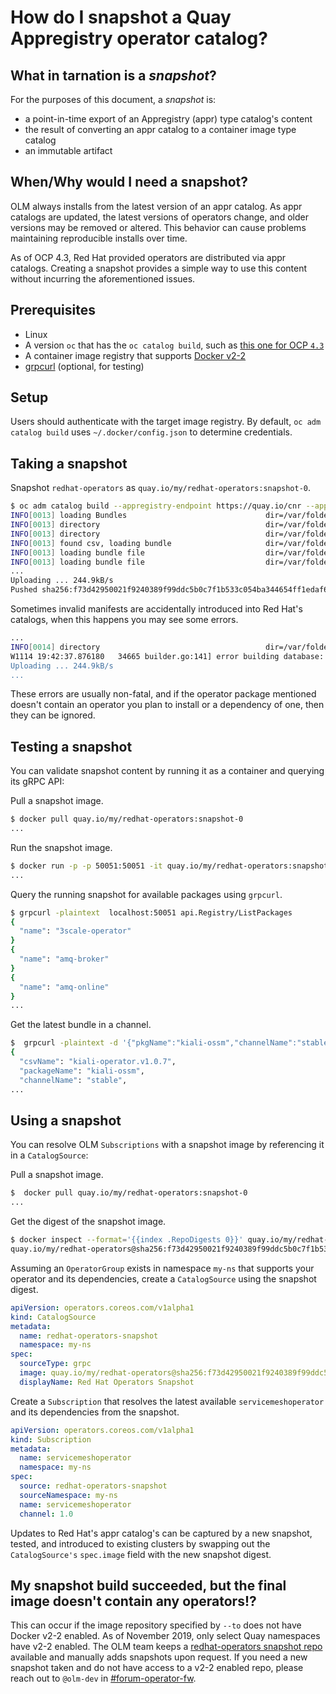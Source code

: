 # How do I snapshot a Quay Appregistry operator catalog?

## What in tarnation is a _snapshot_?

For the purposes of this document, a _snapshot_ is:

- a point-in-time export of an Appregistry (appr) type catalog's content
- the result of converting an appr catalog to a container image type catalog
- an immutable artifact

## When/Why would I need a snapshot?

OLM always installs from the latest version of an appr catalog. As appr catalogs are updated, the latest versions of operators change, and older versions may be removed or altered. This behavior can cause problems maintaining reproducible installs over time.

As of OCP 4.3, Red Hat provided operators are distributed via appr catalogs. Creating a snapshot provides a simple way to use this content without incurring the aforementioned issues.

## Prerequisites

- Linux
- A version `oc` that has the `oc catalog build`, such as [this one for OCP `4.3`](https://openshift-release-artifacts.svc.ci.openshift.org/4.3/openshift-client-linux-4.3.0-0.nightly-2020-02-21-115435.tar.gz)
- A container image registry that supports [Docker v2-2](https://docs.docker.com/registry/spec/manifest-v2-2/)
- [grpcurl](https://github.com/fullstorydev/grpcurl) (optional, for testing)

## Setup

Users should authenticate with the target image registry. By default, `oc adm catalog build` uses `~/.docker/config.json` to determine credentials. 

## Taking a snapshot

Snapshot `redhat-operators` as `quay.io/my/redhat-operators:snapshot-0`.

```sh
$ oc adm catalog build --appregistry-endpoint https://quay.io/cnr --appregistry-org redhat-operators --to=quay.io/my/redhat-operators:snapshot-0
INFO[0013] loading Bundles                               dir=/var/folders/st/9cskxqs53ll3wdn434vw4cd80000gn/T/300666084/manifests-829192605
INFO[0013] directory                                     dir=/var/folders/st/9cskxqs53ll3wdn434vw4cd80000gn/T/300666084/manifests-829192605 file=manifests-829192605 load=bundles
INFO[0013] directory                                     dir=/var/folders/st/9cskxqs53ll3wdn434vw4cd80000gn/T/300666084/manifests-829192605 file=3scale-operator load=bundles
INFO[0013] found csv, loading bundle                     dir=/var/folders/st/9cskxqs53ll3wdn434vw4cd80000gn/T/300666084/manifests-829192605 file=3scale-operator.v0.3.0.clusterserviceversion.yaml load=bundles
INFO[0013] loading bundle file                           dir=/var/folders/st/9cskxqs53ll3wdn434vw4cd80000gn/T/300666084/manifests-829192605/3scale-operator file=3scale-operator.package.yaml load=bundle
INFO[0013] loading bundle file                           dir=/var/folders/st/9cskxqs53ll3wdn434vw4cd80000gn/T/300666084/manifests-829192605/3scale-operator file=3scale-operator.v0.3.0.clusterserviceversion.yaml load=bundle
...
Uploading ... 244.9kB/s
Pushed sha256:f73d42950021f9240389f99ddc5b0c7f1b533c054ba344654ff1edaf6bf827e3 to quay.io/my/redhat-operators:snapshot-0
```

Sometimes invalid manifests are accidentally introduced into Red Hat's catalogs, when this happens you may see some errors.

```sh
...
INFO[0014] directory                                     dir=/var/folders/st/9cskxqs53ll3wdn434vw4cd80000gn/T/300666084/manifests-829192605 file=4.2 load=package
W1114 19:42:37.876180   34665 builder.go:141] error building database: error loading package into db: fuse-camel-k-operator.v7.5.0 specifies replacement that couldn't be found
Uploading ... 244.9kB/s
...
```

These errors are usually non-fatal, and if the operator package mentioned doesn't contain an operator you plan to install or a dependency of one, then they can be ignored.

## Testing a snapshot

You can validate snapshot content by running it as a container and querying its gRPC API:

Pull a snapshot image.

```sh
$ docker pull quay.io/my/redhat-operators:snapshot-0
...
```

Run the snapshot image.

```sh
$ docker run -p -p 50051:50051 -it quay.io/my/redhat-operators:snapshot-0
...
```

Query the running snapshot for available packages using `grpcurl`.

```sh
$ grpcurl -plaintext  localhost:50051 api.Registry/ListPackages
{
  "name": "3scale-operator"
}
{
  "name": "amq-broker"
}
{
  "name": "amq-online"
}
...
```

Get the latest bundle in a channel.

```sh
$  grpcurl -plaintext -d '{"pkgName":"kiali-ossm","channelName":"stable"}' localhost:50051 api.Registry/GetBundleForChannel
{
  "csvName": "kiali-operator.v1.0.7",
  "packageName": "kiali-ossm",
  "channelName": "stable",
...
```

## Using a snapshot

You can resolve OLM `Subscriptions` with a snapshot image by referencing it in a `CatalogSource`:

Pull a snapshot image.

```sh
$  docker pull quay.io/my/redhat-operators:snapshot-0
...
```

Get the digest of the snapshot image.

```sh
$ docker inspect --format='{{index .RepoDigests 0}}' quay.io/my/redhat-operators:snapshot-0
quay.io/my/redhat-operators@sha256:f73d42950021f9240389f99ddc5b0c7f1b533c054ba344654ff1edaf6bf827e3
```

Assuming an `OperatorGroup` exists in namespace `my-ns` that supports your operator and its dependencies, create a `CatalogSource` using the snapshot digest.

```yaml
apiVersion: operators.coreos.com/v1alpha1
kind: CatalogSource
metadata:
  name: redhat-operators-snapshot
  namespace: my-ns
spec:
  sourceType: grpc
  image: quay.io/my/redhat-operators@sha256:f73d42950021f9240389f99ddc5b0c7f1b533c054ba344654ff1edaf6bf827e3
  displayName: Red Hat Operators Snapshot
```

Create a `Subscription` that resolves the latest available `servicemeshoperator` and its dependencies from the snapshot.

```yaml
apiVersion: operators.coreos.com/v1alpha1
kind: Subscription
metadata:
  name: servicemeshoperator
  namespace: my-ns
spec:
  source: redhat-operators-snapshot
  sourceNamespace: my-ns
  name: servicemeshoperator
  channel: 1.0
```

Updates to Red Hat's appr catalog's can be captured by a new snapshot, tested, and introduced to existing clusters by swapping out the `CatalogSource's` `spec.image` field with the new snapshot digest.

## My snapshot build succeeded, but the final image doesn't contain any operators!?

This can occur if the image repository specified by `--to` does not have Docker v2-2 enabled. As of November 2019, only select Quay namespaces have v2-2 enabled. The OLM team keeps a [redhat-operators snapshot repo](https://quay.io/repository/operator-framework/redhat-operators) available and manually adds snapshots upon request. If you need a new snapshot taken and do not have access to a v2-2 enabled repo, please reach out to `@olm-dev` in [#forum-operator-fw](https://coreos.slack.com/archives/C3VS0LV41).
